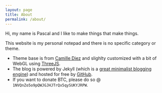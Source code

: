 ```yaml
---
layout: page
title: About
permalink: /about/
---
```


Hi, my name is Pascal and I like to make things that make things.

This website is my personal notepad and there is no specific category or theme.

* Theme base is from [Camille Diez](https://github.com/diezcami/polar-bear-theme) and slighlty customized with a bit of WebGL using [ThreeJS](threejs.org).
* The blog is powered by Jekyll (which is a [great minimalist blogging engine](https://jekyllrb.com/)) and hosted for free by [GitHub](http://github.com).
* If you want to donate BTC, please do so @ `1NVQnZo5o9pQWJGJHJTrQx5qySUKYJRPW`.
